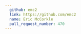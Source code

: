 ```yaml
---
  github: emc2
  link: https://github.com/emc2
  name: Eric McCorkle
  pull_request_number: 470
---
```

